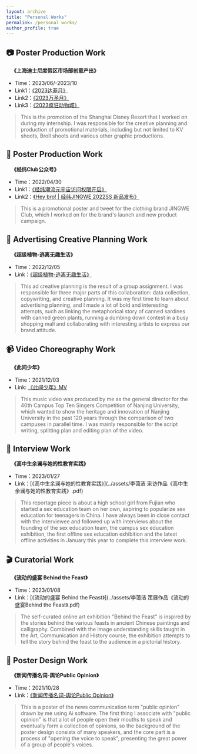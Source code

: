 ```yaml
---
layout: archive
title: "Personal Works"
permalink: /personal works/
author_profile: true
---
```


## 📷 Poster Production Work
&emsp;**《上海迪士尼度假区市场部创意产出》**
- Time：2023/06/-2023/10
- Link1：[《2023达菲月》](https://mp.weixin.qq.com/s/9GQrxo_U2dS2IJwPUxfRQw)
- Link2：[《2023万圣月》](https://mp.weixin.qq.com/s/1zj4IKTFiAom85x9eStiMA)
- Link3：[《2023疯狂动物城》](https://mp.weixin.qq.com/s/6vt8Op7YxjGFV0eFcsITMw)
> This is the promotion of the Shanghai Disney Resort that I worked on during my internship. I was responsible for the creative planning and production of promotional materials, including but not limited to KV shoots, Broll shoots and various other graphic productions.

## 🌈 Poster Production Work
&emsp;**《经纬Club公众号》**
- Time：2022/04/30
- Link1：[《经纬潮流元宇宙访问权限开启》](https://mp.weixin.qq.com/s/aor4P3RGWfEE7YM8EzC4zQ)
- Link2：[《Hey bro! | 经纬JINGWE 2022SS 新品发布》](https://mp.weixin.qq.com/s/aor4P3RGWfEE7YM8EzC4zQ)
> This is a promotional poster and tweet for the clothing brand JINGWE Club, which I worked on for the brand's launch and new product campaign.

## 🛒 Advertising Creative Planning Work
&emsp;**《超级植物-逃离无趣生活》**
- Time：2022/12/05
- Link：[《超级植物-逃离无趣生活》](../assets/策划4C.pdf)
> This ad creative planning is the result of a group assignment. I was responsible for three major parts of this collaboration: data collection, copywriting, and creative planning. It was my first time to learn about advertising planning, and I made a lot of bold and interesting attempts, such as linking the metaphorical story of canned sardines with canned green plants, running a dumbing down contest in a busy shopping mall and collaborating with interesting artists to express our brand attitude.

## 📹 Video Choreography Work
&emsp;**《此间少年》**
- Time：2021/12/03
- Link: [《此间少年》MV](https://www.bilibili.com/video/BV1Ff4y1T7uU/?spm_id_from=333.337.search-card.all.click&vd_source=d5951a05a19895aff03fd6a2926c7ed7)
> This music video was produced by me as the general director for the 40th Campus Top Ten Singers Competition of Nanjing University, which wanted to show the heritage and innovation of Nanjing University in the past 120 years through the comparison of two campuses in parallel time. I was mainly responsible for the script writing, splitting plan and editing plan of the video.

## 📕 Interview Work
&emsp;**《高中生余澜与她的性教育实践》**
- Time：2023/01/27
- Link：[《高中生余澜与她的性教育实践》](../assets/李蔼洁 采访作品《高中生余澜与她的性教育实践》.pdf)
> This reportage piece is about a high school girl from Fujian who started a sex education team on her own, aspiring to popularize sex education for teenagers in China. I have always been in close contact with the interviewee and followed up with interviews about the founding of the sex education team, the campus sex education exhibition, the first offline sex education exhibition and the latest offline activities in January this year to complete this interview work.

## 🎬 Curatorial Work
&emsp;**《流动的盛宴 Behind the Feast》**
- Time：2023/01/08
- Link：[《流动的盛宴 Behind the Feast》](../assets/李蔼洁 策展作品《流动的盛宴Behind the Feast》.pdf)
> The self-curated online art exhibition "Behind the Feast" is inspired by the stories behind the various feasts in ancient Chinese paintings and calligraphy. Combined with the image understanding skills taught in the Art, Communication and History course, the exhibition attempts to tell the story behind the feast to the audience in a pictorial history.

## 🎨 Poster Design Work
&emsp;**《新闻传播名词-舆论Public Opinion》**
- Time：2021/10/28
- Link：[《新闻传播名词-舆论Public Opinion》](../images/舆论海报.png)
> This is a poster of the news communication term "public opinion" drawn by me using Ai software. The first thing I associate with "public opinion" is that a lot of people open their mouths to speak and eventually form a collection of opinions, so the background of the poster design consists of many speakers, and the core part is a process of "opening the voice to speak", presenting the great power of a group of people's voices. 
